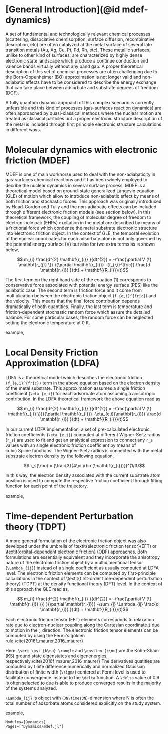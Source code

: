 # [General Introduction](@id mdef-dynamics)
 
A set of fundamental and technologically relevant chemical processes (scattering, dissociative chemisorption, surface diffusion, recombinative desorption, etc) are often catalyzed at the metal surface of several late transition metals (Au, Ag, Cu, Pt, Pd, Rh, etc). These metallic surfaces, unlike to other kind of surfaces, are characterized by highly dense electronic state landscape which produce a continue conduction and valence bands virtually without any band gap. A proper theoretical description of this set of chemical processes are often challenging due to the Born-Oppenheimer (BO) approximation is not longer valid and non-adiabatic effects have to be considered to describe the energy exchange that can take place between adsorbate and substrate degrees of freedom (DOF).

A fully quantum dynamic approach of this complex scenario is currently unfeasible and this kind of processes (gas-surfaces reaction dynamics) are often approached by quasi-classical methods where the nuclear motion are treated as classical particles but a proper electronic structure description of the metal is included through first principle electronic structure calculations in different ways. 

# Molecular dynamics with electronic friction (MDEF)

MDEF is one of main workhorse used to deal with the non-adiabaticity in gas-surfaces chemical reactions and it has been widely employed to decribe the nuclear dynamics in several surface process. MDEF is a theoretical model based on ground-state generalized Langevin equation (GLE) of motion which allow to introduce non-adiabatic effect by means of both friction and stochastic forces. This approach was originally introduced by Head-Gordon and Tully and the non-adiabatic effects can be included through different electronic friction models (see section below). In this theoretical framework, the coupling of molecular degree of freedom to electron-hole pair (EHPs) excitation in the metal are described by means of a frictional force  which condense the metal substrate electronic structure into electronic friction object.  In the context of GLE, the temporal evolution of the nuclear coordinates for each adsorbate atom is not only governed by the potential energy surface (V) but also for two extra terms as is shown below, 

```math
   m_{i} \frac{d^{2} \mathbf{r_{i}} }{dt^{2}} = -\frac{\partial V (\{ \mathbf{r_{j}} \}) }{\partial \mathbf{r_{i}}}  -{f_{r,i}^{fric}}  \frac{d \mathbf{r_{i}} }{dt} + \mathbf{{R_{i}}}(t)
```
The first term on the right hand side of the equation (1) corresponds to conservative force associated with potential energy surface (PES) like the adiabatic case. The second term is friction force and it come from multiplication between the electronic friction object (``f_{e,i}^{fric}``) and the velocity. This means that the final force contribution depends dramatically of both quantities. Finally, the last term is temperature and friction-dependent stochastic random force which assure the detailed balance. For some particular cases, the random force can be neglected setting the electronic temperature at 0 K.

example,

# Local Density Friction Approximation (LDFA)

LDFA is a theoretical model which describes the electronic friction ``(f_{e,i}^{fric})`` term in the above equation based on the electron density of the metal substrate. This approximation assumes a single friction coefficient (``\eta_{e,i}``) for each adsorbate atom assuming a anisotropic contribution. In the LDFA theoretical framework the above equation read as

```math
   m_{i} \frac{d^{2} \mathbf{r_{i}} }{dt^{2}} = -\frac{\partial V (\{ \mathbf{r_{j}} \})}{\partial \mathbf{r_{i}}}   -\eta_{e,i}(\mathbf{r_{i}})  \frac{d \mathbf{r_{i}} }{dt} + \mathbf{{R_{i}}}(t)
```

In our current LDFA implementation, a set of pre-calculated electronic friction coefficients (``\eta_{e,i}``) computed at different Wigner-Seitz radius (``r_s``) are used to fit and get an analytical expression to connect any ``r_s`` values with an single electronic friction coefficient by means of   
cubic Spline functions. The Wigner-Sietz radius is connected with the metal substrate electron density by the following equation, 

```math
   r_s(\rho) = (\frac{3}{4\pi \rho (\mathbf{r_{i}})})^{1/3}
```

In this way, the electron density associated with the current substrate atom position is used to compute the respective friction coefficient through fitting function for each point of the trajectory.

example, 

# Time-dependent Perturbation theory (TDPT)

A more general formulation of the electronic friction object was also developed under the umbrella of \textit{electronic friction tensor}(EFT) or \textit{orbital-dependent electronic friction} (ODF) approaches. Both formulations are essentially equivalent and they incorporate the anisotropy nature of the electronic friction object by a multidimentional tensor (``\Lambda_{ij}``) instead of a single coefficient as usually computed at LDFA level.  The electronic friction elements can be computed by first-principle calculations in the context of \textit{first-order time-dependent perturbation theory} (TDPT) at the density functional theory (DFT) level. In the context of this approach the GLE read as, 

```math
   m_{i} \frac{d^{2} \mathbf{r_{i}} }{dt^{2}} = -\frac{\partial V (\{ \mathbf{r_{j}} \}) }{\partial \mathbf{r_{i}}}   -\sum_{j} \Lambda_{ij}  \frac{d \mathbf{r_{i}} }{dt} + \mathbf{{R_{i}}}(t)
```

Each electronic friction tensor (EFT) elements corresponds to relaxation rate due to electron-nuclear coupling along the Cartesian coordinate ``i`` due to motion in the ``j`` direction. The electronic friction tensor elements can be computed by using the Fermi's golden rule.\cite{2016f_maurer,2016_maurer}

Here, ``\vert \psi_{k\nu} \rangle`` and ``\epsilon_{k\nu}`` are the Kohn-Sham (KS) ground state eigenstates and eigenenergies, respectively.\cite{2016f_maurer,2016_maurer} The derivatives quatities are computed by finite difference numerically and normalized Gaussian distribution of finite width (``\sigma``) centered at Fermi level is used to facilitate convergence instead to the ``\delta`` function. A ``\delta`` value of 0.6 is often selected to due is able to produce converged results in the majority of the systems analyzed.

``\Lambda_{ij}`` is object with (``3N\times3N``)-dimension where N is often the total number of adsorbate atoms considered explicitly on the study system.

example,




```@autodocs
Modules=[Dynamics]
Pages=["Dynamics/mdef.jl"]
```
